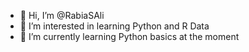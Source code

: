 - 👋 Hi, I’m @RabiaSAli
- 👀 I’m interested in learning Python and R Data
- 🌱 I’m currently learning Python basics at the moment 


<!---
RabiaSAli/RabiaSAli is a ✨ special ✨ repository because its `README.md` (this file) appears on your GitHub profile.
You can click the Preview link to take a look at your changes.
--->
